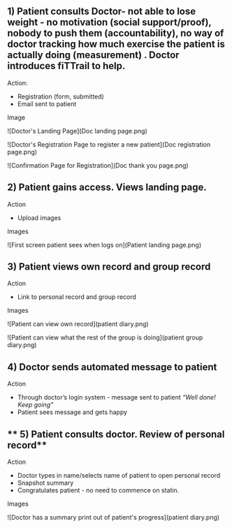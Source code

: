 

## **1) Patient consults Doctor**- not able to lose weight - no motivation (social support/proof), nobody to push them (accountability), no way of doctor tracking how much exercise the patient is actually doing (measurement) . Doctor introduces fiTTrail to help.

Action:

- Registration (form, submitted)
- Email sent to patient 

Image

![Doctor's Landing Page](Doc landing page.png)

![Doctor's Registration Page to register a new patient](Doc registration page.png)

![Confirmation Page for Registration](Doc thank you page.png)





## **2) Patient gains access. Views landing page.**

Action

- Upload images

Images

![First screen patient sees when logs on](Patient landing page.png)



## **3) Patient views own record and group record**

Action

- Link to personal record and group record

Images

![Patient can view own record](patient diary.png)

![Patient can view what the rest of the group is doing](patient group diary.png)



## **4) Doctor sends automated message to patient**

Action

- Through doctor’s login system - message sent to patient _“Well done! Keep going"_
- Patient sees message and gets happy



## ** 5) Patient consults doctor. Review of personal record**

Action

- Doctor types in name/selects name of patient to open personal record
- Snapshot summary
- Congratulates patient - no need to commence on statin.

Images

![Doctor has a summary print out of patient's progress](patient diary.png)
